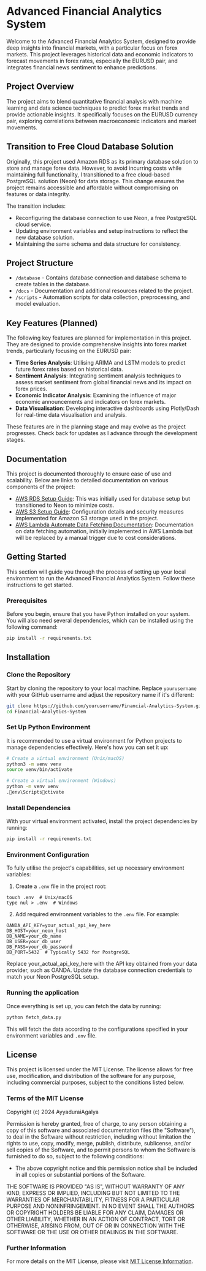 
# Advanced Financial Analytics System

Welcome to the Advanced Financial Analytics System, designed to provide deep insights into financial markets, with a particular focus on forex markets. This project leverages historical data and economic indicators to forecast movements in forex rates, especially the EURUSD pair, and integrates financial news sentiment to enhance predictions.

## Project Overview

The project aims to blend quantitative financial analysis with machine learning and data science techniques to predict forex market trends and provide actionable insights. It specifically focuses on the EURUSD currency pair, exploring correlations between macroeconomic indicators and market movements.

## Transition to Free Cloud Database Solution

Originally, this project used Amazon RDS as its primary database solution to store and manage forex data. However, to avoid incurring costs while maintaining full functionality, I transitioned to a free cloud-based PostgreSQL solution (Neon) for data storage. This change ensures the project remains accessible and affordable without compromising on features or data integrity.

The transition includes:
- Reconfiguring the database connection to use Neon, a free PostgreSQL cloud service.
- Updating environment variables and setup instructions to reflect the new database solution.
- Maintaining the same schema and data structure for consistency.

## Project Structure

- `/database` - Contains database connection and database schema to create tables in the database.
- `/docs` - Documentation and additional resources related to the project.
- `/scripts` - Automation scripts for data collection, preprocessing, and model evaluation.

## Key Features (Planned)

The following key features are planned for implementation in this project. They are designed to provide comprehensive insights into forex market trends, particularly focusing on the EURUSD pair:

- **Time Series Analysis**: Utilising ARIMA and LSTM models to predict future forex rates based on historical data.
- **Sentiment Analysis**: Integrating sentiment analysis techniques to assess market sentiment from global financial news and its impact on forex prices.
- **Economic Indicator Analysis**: Examining the influence of major economic announcements and indicators on forex markets.
- **Data Visualisation**: Developing interactive dashboards using Plotly/Dash for real-time data visualisation and analysis.

These features are in the planning stage and may evolve as the project progresses. Check back for updates as I advance through the development stages.

## Documentation
This project is documented thoroughly to ensure ease of use and scalability. Below are links to detailed documentation on various components of the project:

- [AWS RDS Setup Guide](docs/AWS-RDS-Setup.md): This was initially used for database setup but transitioned to Neon to minimize costs.
- [AWS S3 Setup Guide](docs/AWS-S3-Setup.md): Configuration details and security measures implemented for Amazon S3 storage used in the project.
- [AWS Lambda Automate Data Fetching Documentation](docs/AWS-Lambda-Automate-Data-Fetching.md): Documentation on data fetching automation, initially implemented in AWS Lambda but will be replaced by a manual trigger due to cost considerations.

## Getting Started
This section will guide you through the process of setting up your local environment to run the Advanced Financial Analytics System. Follow these instructions to get started.

### Prerequisites

Before you begin, ensure that you have Python installed on your system. You will also need several dependencies, which can be installed using the following command:

```bash
pip install -r requirements.txt
```
## Installation
### Clone the Repository
Start by cloning the repository to your local machine. Replace `yourusername` with your GitHub username and adjust the repository name if it's different:

```bash
git clone https://github.com/yourusername/Financial-Analytics-System.git
cd Financial-Analytics-System
```
### Set Up Python Environment
It is recommended to use a virtual environment for Python projects to manage dependencies effectively. Here's how you can set it up:

```bash
# Create a virtual environment (Unix/macOS)
python3 -m venv venv
source venv/bin/activate

# Create a virtual environment (Windows)
python -m venv venv
.env\Scriptsctivate
```
### Install Dependencies
With your virtual environment activated, install the project dependencies by running:

```bash
pip install -r requirements.txt
```
### Environment Configuration
To fully utilise the project's capabilities, set up necessary environment variables:

1. Create a `.env` file in the project root:
```plaintext
touch .env  # Unix/macOS
type nul > .env  # Windows
```

2. Add required environment variables to the `.env` file. For example:
```plaintext
OANDA_API_KEY=your_actual_api_key_here
DB_HOST=your_neon_host
DB_NAME=your_db_name
DB_USER=your_db_user
DB_PASS=your_db_password
DB_PORT=5432  # Typically 5432 for PostgreSQL
```
Replace your_actual_api_key_here with the API key obtained from your data provider, such as OANDA. Update the database connection credentials to match your Neon PostgreSQL setup.

### Running the application
Once everything is set up, you can fetch the data by running:
```bash
python fetch_data.py
```
This will fetch the data according to the configurations specified in your environment variables and `.env` file.

## License
This project is licensed under the MIT License. The license allows for free use, modification, and distribution of the software for any purpose, including commercial purposes, subject to the conditions listed below.

### Terms of the MIT License
Copyright (c) 2024 AyyaduraiAgalya

Permission is hereby granted, free of charge, to any person obtaining a copy of this software and associated documentation files (the "Software"), to deal in the Software without restriction, including without limitation the rights to use, copy, modify, merge, publish, distribute, sublicense, and/or sell copies of the Software, and to permit persons to whom the Software is furnished to do so, subject to the following conditions:

- The above copyright notice and this permission notice shall be included in all copies or substantial portions of the Software.

THE SOFTWARE IS PROVIDED "AS IS", WITHOUT WARRANTY OF ANY KIND, EXPRESS OR IMPLIED, INCLUDING BUT NOT LIMITED TO THE WARRANTIES OF MERCHANTABILITY, FITNESS FOR A PARTICULAR PURPOSE AND NONINFRINGEMENT. IN NO EVENT SHALL THE AUTHORS OR COPYRIGHT HOLDERS BE LIABLE FOR ANY CLAIM, DAMAGES OR OTHER LIABILITY, WHETHER IN AN ACTION OF CONTRACT, TORT OR OTHERWISE, ARISING FROM, OUT OF OR IN CONNECTION WITH THE SOFTWARE OR THE USE OR OTHER DEALINGS IN THE SOFTWARE.

### Further Information
For more details on the MIT License, please visit [MIT License Information](https://opensource.org/licenses/MIT).
